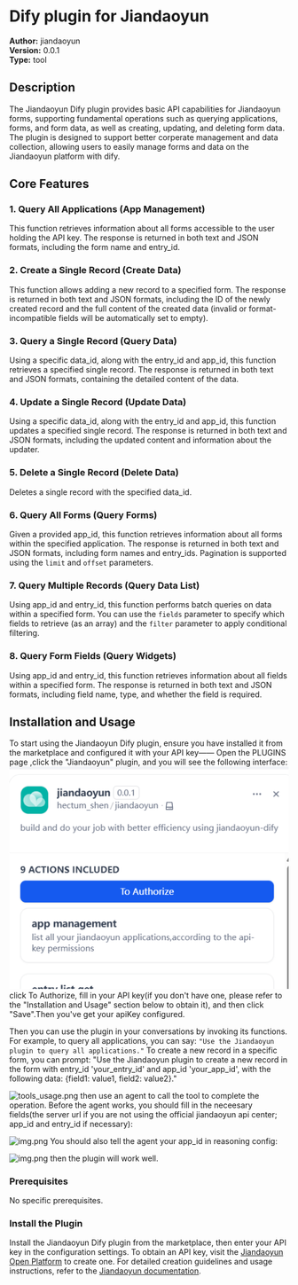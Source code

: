 # Dify plugin for Jiandaoyun

**Author:** jiandaoyun  
**Version:** 0.0.1  
**Type:** tool  

## Description

The Jiandaoyun Dify plugin provides basic API capabilities for Jiandaoyun forms, supporting fundamental operations such as querying applications, forms, and form data, as well as creating, updating, and deleting form data.
The plugin is designed to support better corperate management and data collection, allowing users to easily manage forms and data on the Jiandaoyun platform with dify.

## Core Features

### 1. Query All Applications (App Management)  
This function retrieves information about all forms accessible to the user holding the API key. The response is returned in both text and JSON formats, including the form name and entry_id.

### 2. Create a Single Record (Create Data)  
This function allows adding a new record to a specified form. The response is returned in both text and JSON formats, including the ID of the newly created record and the full content of the created data (invalid or format-incompatible fields will be automatically set to empty).

### 3. Query a Single Record (Query Data)  
Using a specific data_id, along with the entry_id and app_id, this function retrieves a specified single record. The response is returned in both text and JSON formats, containing the detailed content of the data.

### 4. Update a Single Record (Update Data)  
Using a specific data_id, along with the entry_id and app_id, this function updates a specified single record. The response is returned in both text and JSON formats, including the updated content and information about the updater.

### 5. Delete a Single Record (Delete Data)  
Deletes a single record with the specified data_id.

### 6. Query All Forms (Query Forms)  
Given a provided app_id, this function retrieves information about all forms within the specified application. The response is returned in both text and JSON formats, including form names and entry_ids. Pagination is supported using the `limit` and `offset` parameters.

### 7. Query Multiple Records (Query Data List)  
Using app_id and entry_id, this function performs batch queries on data within a specified form. You can use the `fields` parameter to specify which fields to retrieve (as an array) and the `filter` parameter to apply conditional filtering.

### 8. Query Form Fields (Query Widgets)  
Using app_id and entry_id, this function retrieves information about all fields within a specified form. The response is returned in both text and JSON formats, including field name, type, and whether the field is required.

## Installation and Usage  
To start using the Jiandaoyun Dify plugin, ensure you have installed it from the marketplace and configured it with your API key——
Open the PLUGINS page ,click the "Jiandaoyun" plugin, and you will see the following interface:
![img.png](assets/img.png)
click To Authorize, fill in your API key(if you don't have one, please refer to the "Installation and Usage" section below to obtain it), and then click "Save".Then you've get your apiKey configured.

Then you can use the plugin in your conversations by invoking its functions. For example, to query all applications, you can say:
```"Use the Jiandaoyun plugin to query all applications."```
To create a new record in a specific form, you can prompt:
"Use the Jiandaoyun plugin to create a new record in the form with entry_id 'your_entry_id' and app_id 'your_app_id', with the following data: {field1: value1, field2: value2}."

![tools_usage.png](assets/tools_usage.png)
then use an agent to call the tool to complete the operation.
Before the agent works, you should fill in the neceesary fields(the server url if you are not using the official jiandaoyun api center; app_id and entry_id if necessary):

![img.png](assets/list_entry.png)
You should also tell the agent your app_id in reasoning config:

![img.png](assets/reasoning_config.png)
then the plugin will work well.

### Prerequisites  
No specific prerequisites.

### Install the Plugin  
Install the Jiandaoyun Dify plugin from the marketplace, then enter your API key in the configuration settings. To obtain an API key, visit the [Jiandaoyun Open Platform](http://jiandaoyun.com/open#/key/api_key) to create one. For detailed creation guidelines and usage instructions, refer to the [Jiandaoyun documentation](https://hc.jiandaoyun.com/open/11498).